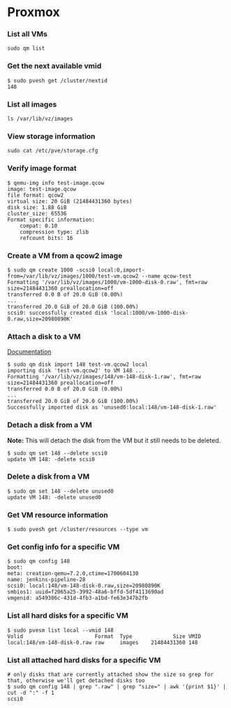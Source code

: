 # Proxmox

### List all VMs
```
sudo qm list
```

### Get the next available vmid
```
$ sudo pvesh get /cluster/nextid
148
```

### List all images
```
ls /var/lib/vz/images
```

### View storage information
```
sudo cat /etc/pve/storage.cfg
```

### Verify image format
```
$ qemu-img info test-image.qcow
image: test-image.qcow
file format: qcow2
virtual size: 20 GiB (21484431360 bytes)
disk size: 1.88 GiB
cluster_size: 65536
Format specific information:
    compat: 0.10
    compression type: zlib
    refcount bits: 16
```

### Create a VM from a qcow2 image
```
$ sudo qm create 1000 -scsi0 local:0,import-from=/var/lib/vz/images/1000/test-vm.qcow2 --name qcow-test
Formatting '/var/lib/vz/images/1000/vm-1000-disk-0.raw', fmt=raw size=21484431360 preallocation=off
transferred 0.0 B of 20.0 GiB (0.00%)
...
transferred 20.0 GiB of 20.0 GiB (100.00%)
scsi0: successfully created disk 'local:1000/vm-1000-disk-0.raw,size=20980890K'
```

### Attach a disk to a VM
[Documentation](https://pve.proxmox.com/pve-docs/qm.1.html)
```
$ sudo qm disk import 148 test-vm.qcow2 local
importing disk 'test-vm.qcow2' to VM 148 ...
Formatting '/var/lib/vz/images/148/vm-148-disk-1.raw', fmt=raw size=21484431360 preallocation=off
transferred 0.0 B of 20.0 GiB (0.00%)
...
transferred 20.0 GiB of 20.0 GiB (100.00%)
Successfully imported disk as 'unused0:local:148/vm-148-disk-1.raw'
```

### Detach a disk from a VM
**Note:** This will detach the disk from the VM but it still needs to be deleted.
```
$ sudo qm set 148 --delete scsi0
update VM 148: -delete scsi0
```

### Delete a disk from a VM
```
$ sudo qm set 148 --delete unused0
update VM 148: -delete unused0
```

### Get VM resource information
```
$ sudo pvesh get /cluster/resources --type vm
```

### Get config info for a specific VM
```
$ sudo qm config 148
boot:
meta: creation-qemu=7.2.0,ctime=1700604130
name: jenkins-pipeline-28
scsi0: local:148/vm-148-disk-0.raw,size=20980890K
smbios1: uuid=f2065a25-3992-48a6-bffd-5df4113690ad
vmgenid: a549306c-431d-4fb3-a1bd-fe63e347b2fb
```

### List all hard disks for a specific VM
```
$ sudo pvesm list local --vmid 148
Volid                       Format  Type             Size VMID
local:148/vm-148-disk-0.raw raw     images    21484431360 148
```

### List all attached hard disks for a specific VM
```
# only disks that are currently attached show the size so grep for that, otherwise we'll get detached disks too
$ sudo qm config 148 | grep ".raw" | grep "size=" | awk '{print $1}' | cut -d ":" -f 1
scsi0
```
